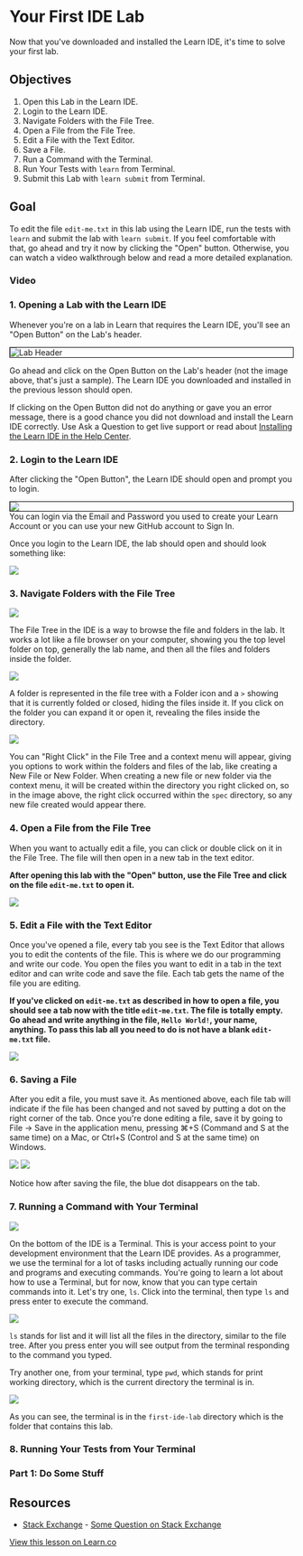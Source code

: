 # Your First IDE Lab

Now that you've downloaded and installed the Learn IDE, it's time to solve your first lab.

## Objectives

1. Open this Lab in the Learn IDE.
2. Login to the Learn IDE.
3. Navigate Folders with the File Tree.
4. Open a File from the File Tree.
5. Edit a File with the Text Editor.
6. Save a File.
7. Run a Command with the Terminal.
8. Run Your Tests with `learn` from Terminal.
9. Submit this Lab with `learn submit` from Terminal.

## Goal

To edit the file `edit-me.txt` in this lab using the Learn IDE, run the tests with `learn` and submit the lab with `learn submit`. If you feel comfortable with that, go ahead and try it now by clicking the "Open" button. Otherwise, you can watch a video walkthrough below and read a more detailed explanation.

### Video



### 1. Opening a Lab with the Learn IDE

Whenever you're on a lab in Learn that requires the Learn IDE, you'll see an "Open Button" on the Lab's header.

<img src="http://learn-co-videos.s3.amazonaws.com/learn-co-orientation/learn-sample-header.png" style="border: 1px solid #000; display: block" alt="Lab Header">

Go ahead and click on the Open Button on the Lab's header (not the image above, that's just a sample). The Learn IDE you downloaded and installed in the previous lesson should open.

If clicking on the Open Button did not do anything or gave you an error message, there is a good chance you did not download and install the Learn IDE correctly. Use Ask a Question to get live support or read about [Installing the Learn IDE in the Help Center](http://help.learn.co/the-learn-ide/ide-download-installation-and-set-up-tutorial).

### 2. Login to the Learn IDE

After clicking the "Open Button", the Learn IDE should open and prompt you to login.

<img src="http://learn-co-videos.s3.amazonaws.com/learn-co-orientation/learn-login.png" style="display: block; border: 1px solid #000">
You can login via the Email and Password you used to create your Learn Account or you can use your new GitHub account to Sign In.

Once you login to the Learn IDE, the lab should open and should look something like:

<img src="http://learn-co-videos.s3.amazonaws.com/learn-co-orientation/learn-ide.png" style="display: block"> <!-- This should be updated to reflect exactly what they'll see once this lab is deployed and should be scaled better to be less than 293kb -->

### 3. Navigate Folders with the File Tree

<img src="http://learn-co-videos.s3.amazonaws.com/learn-co-orientation/learn-file-tree.png" style="display: block">

The File Tree in the IDE is a way to browse the file and folders in the lab. It works a lot like a file browser on your computer, showing you the top level folder on top, generally the lab name, and then all the files and folders inside the folder.

<img src="http://learn-co-videos.s3.amazonaws.com/learn-co-orientation/learn-expanded-tree.png" style="display: block">

A folder is represented in the file tree with a Folder icon and a `>` showing that it is currently folded or closed, hiding the files inside it. If you click on the folder you can expand it or open it, revealing the files inside the directory.

<img src="http://learn-co-videos.s3.amazonaws.com/learn-co-orientation/learn-context-menu.png" style="display: block">

You can "Right Click" in the File Tree and a context menu will appear, giving you options to work within the folders and files of the lab, like creating a New File or New Folder. When creating a new file or new folder via the context menu, it will be created within the directory you right clicked on, so in the image above, the right click occurred within the `spec` directory, so any new file created would appear there.

### 4. Open a File from the File Tree

When you want to actually edit a file, you can click or double click on it in the File Tree. The file will then open in a new tab in the text editor.

**After opening this lab with the "Open" button, use the File Tree and click on the file `edit-me.txt` to open it.**

<img src="http://learn-co-videos.s3.amazonaws.com/learn-co-orientation/opening-a-file.png" style="display: block">

### 5. Edit a File with the Text Editor

Once you've opened a file, every tab you see is the Text Editor that allows you to edit the contents of the file. This is where we do our programming and write our code. You open the files you want to edit in a tab in the text editor and can write code and save the file. Each tab gets the name of the file you are editing.

**If you've clicked on `edit-me.txt` as described in how to open a file, you should see a tab now with the title `edit-me.txt`. The file is totally empty. Go ahead and write anything in the file, `Hello World!`, your name, anything. To pass this lab all you need to do is not have a blank `edit-me.txt` file.**

<img src="http://learn-co-videos.s3.amazonaws.com/learn-co-orientation/editing-a-file.png" style="display: block">

### 6. Saving a File

After you edit a file, you must save it. As mentioned above, each file tab will indicate if the file has been changed and not saved by putting a dot on the right corner of the tab. Once you're done editing a file, save it by going to File -> Save in the application menu, pressing ⌘+S (Command and S at the same time) on a Mac, or Ctrl+S (Control and S at the same time) on Windows.

<img src="http://learn-co-videos.s3.amazonaws.com/learn-co-orientation/saving-a-file.png" style="display: inline">
<img src="http://learn-co-videos.s3.amazonaws.com/learn-co-orientation/saved-edited-file.png" style="display: inline">

Notice how after saving the file, the blue dot disappears on the tab.

### 7. Running a Command with Your Terminal

<img src="http://learn-co-videos.s3.amazonaws.com/learn-co-orientation/ide-terminal.png" style="display: block">

On the bottom of the IDE is a Terminal. This is your access point to your development environment that the Learn IDE provides. As a programmer, we use the terminal for a lot of tasks including actually running our code and programs and executing commands. You're going to learn a lot about how to use a Terminal, but for now, know that you can type certain commands into it. Let's try one, `ls`. Click into the terminal, then type `ls` and press enter to execute the command.

<img src="http://learn-co-videos.s3.amazonaws.com/learn-co-orientation/ls-terminal.png" style="display: block">

`ls` stands for list and it will list all the files in the directory, similar to the file tree. After you press enter you will see output from the terminal responding to the command you typed.

Try another one, from your terminal, type `pwd`, which stands for print working directory, which is the current directory the terminal is in.

<img src="http://learn-co-videos.s3.amazonaws.com/learn-co-orientation/pwd-terminal.png" style="display: block">

As you can see, the terminal is in the `first-ide-lab` directory which is the folder that contains this lab.

### 8. Running Your Tests from Your Terminal



### Part 1: Do Some Stuff

## Resources

* [Stack Exchange](http://www.stackexchange.com) - [Some Question on Stack Exchange](http://www.stackexchange.com/questions/123)

<a href='https://learn.co/lessons/first-lab-ruby' data-visibility='hidden'>View this lesson on Learn.co</a>
